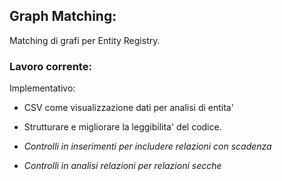 ## Graph Matching:

Matching di grafi per Entity Registry.

### Lavoro corrente:

Implementativo:

- CSV come visualizzazione dati per analisi di entita'
- Strutturare e migliorare la leggibilita' del codice.


- *Controlli in inserimenti per includere relazioni con scadenza*
- *Controlli in analisi relazioni per relazioni secche*